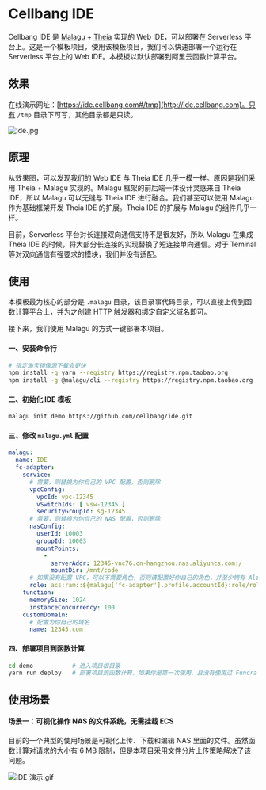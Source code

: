 # Cellbang IDE

Cellbang IDE 是 [Malagu](https://github.com/cellbang/malagu) + [Theia](https://theia-ide.org/) 实现的 Web IDE，可以部署在 Serverless 平台上。这是一个模板项目，使用该模板项目，我们可以快速部署一个运行在 Serverless 平台上的 Web IDE。本模板以默认部署到阿里云函数计算平台。

## 效果

在线演示网址：[https://ide.cellbang.com#/tmp](http://ide.cellbang.com)。只有 `/tmp` 目录下可写，其他目录都是只读。

![ide.jpg](https://i.loli.net/2020/10/23/F7LzKlMfaob5Gj4.jpg)

## 原理

从效果图，可以发现我们的 Web IDE 与 Theia IDE 几乎一模一样。原因是我们采用 Theia + Malagu 实现的。Malagu 框架的前后端一体设计灵感来自 Theia IDE，所以 Malagu 可以无缝与 Theia IDE 进行融合。我们甚至可以使用 Malagu 作为基础框架开发 Theia IDE 的扩展。Theia IDE 的扩展与 Malagu 的组件几乎一样。

目前，Serverless 平台对长连接双向通信支持不是很友好，所以 Malagu 在集成 Theia IDE 的时候，将大部分长连接的实现替换了短连接单向通信。对于 Teminal 等对双向通信有强要求的模块，我们并没有适配。

## 使用

本模板最为核心的部分是 `.malagu` 目录，该目录事代码目录，可以直接上传到函数计算平台上，并为之创建 HTTP 触发器和绑定自定义域名即可。

接下来，我们使用 Malagu 的方式一键部署本项目。

#### 一、安装命令行

```bash
# 指定淘宝镜像源下载会更快
npm install -g yarn --registry https://registry.npm.taobao.org 
npm install -g @malagu/cli --registry https://registry.npm.taobao.org 
```

#### 二、初始化 IDE 模板

```bash
malagu init demo https://github.com/cellbang/ide.git
```

#### 三、修改 `malagu.yml` 配置


```yaml
malagu:
  name: IDE
  fc-adapter:
    service:
      # 需要，则替换为你自己的 VPC 配置，否则删除
      vpcConfig:
        vpcId: vpc-12345
        vSwitchIds: [ vsw-12345 ]
        securityGroupId: sg-12345
      # 需要，则替换为你自己的 NAS 配置，否则删除
      nasConfig:
        userId: 10003
        groupId: 10003
        mountPoints:
          - 
            serverAddr: 12345-vnc76.cn-hangzhou.nas.aliyuncs.com:/
            mountDir: /mnt/code
      # 如果没有配置 VPC，可以不需要角色，否则请配置好你自己的角色，并至少拥有 AliyunECSNetworkInterfaceManagementAccess 权限策略
      role: acs:ram::${malagu['fc-adapter'].profile.accountId}:role/role12345
    function:
      memorySize: 1024
      instanceConcurrency: 100
    customDomain:
      # 配置为你自己的域名
      name: 12345.com

```

#### 四、部署项目到函数计算

```bash
cd demo           # 进入项目根目录
yarn run deploy   # 部署项目到函数计算，如果你是第一次使用，且没有使用过 Funcraft 工具，会提示你输入阿里云账号的 AKSK 信息
```

## 使用场景

#### 场景一：可视化操作 NAS 的文件系统，无需挂载 ECS

目前的一个典型的使用场景是可视化上传、下载和编辑 NAS 里面的文件。虽然函数计算对请求的大小有 6 MB 限制，但是本项目采用文件分片上传策略解决了该问题。

![IDE 演示.gif](https://i.loli.net/2020/10/23/9xEkpyvBOwXHUnq.gif)
